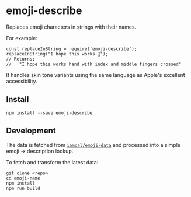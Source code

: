 # emoji-describe

Replaces emoji characters in strings with their names.

For example:

    const replaceInString = require('emoji-describe');
    replaceInString("I hope this works 🤞");
    // Returns:
    //   "I hope this works hand with index and middle fingers crossed"

It handles skin tone variants using the same language as Apple's excellent accessibility.

## Install

    npm install --save emoji-describe

## Development

The data is fetched from [`iamcal/emoji-data`](https://github.com/iamcal/emoji-data) and processed into a simple emoji -> description lookup.

To fetch and transform the latest data:

    git clone <repo>
    cd emoji-name
    npm install
    npm run build
